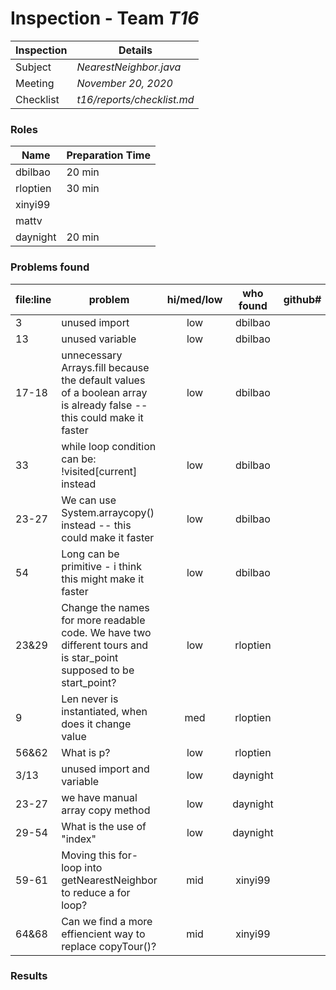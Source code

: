# Inspection - Team *T16* 
 
| Inspection | Details |
| ----- | ----- |
| Subject | *NearestNeighbor.java*|
| Meeting | *November 20, 2020* |
| Checklist | *t16/reports/checklist.md* |

### Roles

| Name | Preparation Time |
| ---- | ---- |
| dbilbao | 20 min |
| rloptien | 30 min |
| xinyi99 | |
| mattv | |
| daynight| 20 min |

### Problems found

| file:line | problem | hi/med/low | who found | github#  |
| --- | --- | :---: | :---: | --- |
| 3 | unused import| low | dbilbao | |
| 13 | unused variable| low | dbilbao | |
| 17-18 | unnecessary Arrays.fill because the default values of a boolean array is already false  -- this could make it faster| low | dbilbao | |
| 33 | while loop condition can be: !visited[current] instead | low | dbilbao | |
| 23-27 | We can use System.arraycopy() instead -- this could make it faster | low | dbilbao | |
| 54 | Long can be primitive - i think this might make it faster | low | dbilbao | |
| 23&29 | Change the names for more readable code. We have two different tours and is star_point supposed to be start_point? | low | rloptien | |
| 9 | Len never is instantiated, when does it change value | med | rloptien | |
| 56&62 | What is p? | low | rloptien | |
| 3/13 | unused import and variable | low | daynight | |
| 23-27 | we have manual array copy method | low | daynight | |
| 29-54 | What is the use of "index" | low | daynight | |
| 59-61 | Moving this for-loop into getNearestNeighbor to reduce a for loop? | mid | xinyi99 | |
| 64&68 | Can we find a more effiencient way to replace copyTour()? | mid | xinyi99 | |
### Results

